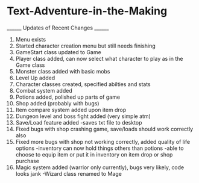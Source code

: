# Text-Adventure-in-the-Making

______ Updates of Recent Changes ______
1) Menu exists
2) Started character creation menu but still needs finishing
3) GameStart class updated to Game
4) Player class added, can now select what character to play as in the Game class
5) Monster class added with basic mobs
6) Level Up added
7) Character classes created, specified abilties and stats
8) Combat system added
9) Potions added, polished up parts of game
10) Shop added (probably with bugs)
11) Item compare system added upon item drop
12) Dungeon level and boss fight added (very simple atm)
13) Save/Load feature added 
   -saves txt file to desktop
14) Fixed bugs with shop crashing game, save/loads should work correctly also
15) Fixed more bugs with shop not working correctly, added quality of life options
   -inventory can now hold things others than potions
   -able to choose to equip item or put it in inventory on item drop or shop purchase
16) Magic system added (warrior only currently), bugs very likely, code looks jank
   -Wizard class renamed to Mage
